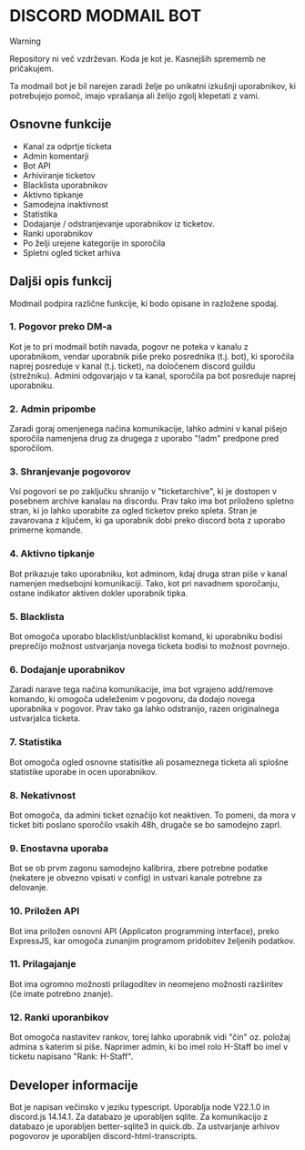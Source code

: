 # DISCORD MODMAIL BOT

> [!WARNING]
> Repository ni več vzdrževan. Koda je kot je. Kasnejših sprememb ne pričakujem.

Ta modmail bot je bil narejen zaradi želje po unikatni izkušnji uporabnikov, ki potrebujejo pomoč, imajo vprašanja ali želijo zgolj klepetati z vami.

## Osnovne funkcije
- Kanal za odprtje ticketa
- Admin komentarji
- Bot API
- Arhiviranje ticketov
- Blacklista uporabnikov
- Aktivno tipkanje
- Samodejna inaktivnost
- Statistika
- Dodajanje / odstranjevanje uporabnikov iz ticketov.
- Ranki uporabnikov
- Po želji urejene kategorije in sporočila
- Spletni ogled ticket arhiva

## Daljši opis funkcij
Modmail podpira različne funkcije, ki bodo opisane in razložene spodaj.
### 1. Pogovor preko DM-a
Kot je to pri modmail botih navada, pogovr ne poteka v kanalu z uporabnikom, vendar uporabnik piše preko posrednika (t.j. bot), ki sporočila naprej posreduje v kanal (t.j. ticket), na določenem discord guildu (strežniku). Admini odgovarjajo v ta kanal, sporočila pa bot posreduje naprej uporabniku.
### 2. Admin pripombe
Zaradi goraj omenjenega načina komunikacije, lahko admini v kanal pišejo sporočila namenjena drug za drugega z uporabo "!adm" predpone pred sporočilom.
### 3. Shranjevanje pogovorov
Vsi pogovori se po zaključku shranijo v "ticketarchive", ki je dostopen v posebnem archive kanalau na discordu. Prav tako ima bot priloženo spletno stran, ki jo lahko uporabite za ogled ticketov preko spleta. Stran je zavarovana z ključem, ki ga uporabnik dobi preko discord bota z uporabo primerne komande.
### 4. Aktivno tipkanje
Bot prikazuje tako uporabniku, kot adminom, kdaj druga stran piše v kanal namenjen medsebojni komunikaciji. Tako, kot pri navadnem sporočanju, ostane indikator aktiven dokler uporabnik tipka.
### 5. Blacklista
Bot omogoča uporabo blacklist/unblacklist komand, ki uporabniku bodisi preprečijo možnost ustvarjanja novega ticketa bodisi to možnost povrnejo. 
### 6. Dodajanje uporabnikov
Zaradi narave tega načina komunikacije, ima bot vgrajeno add/remove komando, ki omogoča udeleženim v pogovoru, da dodajo novega uporabnika v pogovor. Prav tako ga lahko odstranijo, razen originalnega ustvarjalca ticketa.
### 7. Statistika
Bot omogoča ogled osnovne statisitke ali posameznega ticketa ali splošne statistike uporabe in ocen uporabnikov.
### 8. Nekativnost
Bot omogoča, da admini ticket označijo kot neaktiven. To pomeni, da mora v ticket biti poslano sporočilo vsakih 48h, drugače se bo samodejno zaprl.
### 9. Enostavna uporaba
Bot se ob prvm zagonu samodejno kalibrira, zbere potrebne podatke (nekatere je obvezno vpisati v config) in ustvari kanale potrebne za delovanje.
### 10. Priložen API
Bot ima priložen osnovni API (Applicaton programming interface), preko ExpressJS, kar omogoča zunanjim programom pridobitev željenih podatkov.
### 11. Prilagajanje
Bot ima ogromno možnosti prilagoditev in neomejeno možnosti razširitev (če imate potrebno znanje).
### 12. Ranki uporanbikov
Bot omogoča nastavitev rankov, torej lahko uporabnik vidi "čin" oz. položaj admina s katerim si piše. Naprimer admin, ki bo imel rolo H-Staff bo imel v ticketu napisano "Rank: H-Staff".

## Developer informacije
Bot je napisan večinsko v jeziku typescript. Uporablja node V22.1.0 in discord.js 14.14.1.
Za databazo je uporabljen sqlite. Za komunikacijo z databazo je uporabljen better-sqlite3 in quick.db. Za ustvarjanje arhivov pogovorov je uporabljen discord-html-transcripts.
